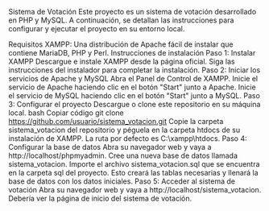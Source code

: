 Sistema de Votación
Este proyecto es un sistema de votación desarrollado en PHP y MySQL. A continuación, se detallan las instrucciones para configurar y ejecutar el proyecto en su entorno local.

Requisitos
XAMPP: Una distribución de Apache fácil de instalar que contiene MariaDB, PHP y Perl.
Instrucciones de instalación
Paso 1: Instalar XAMPP
Descargue e instale XAMPP desde la página oficial.
Siga las instrucciones del instalador para completar la instalación.
Paso 2: Iniciar los servicios de Apache y MySQL
Abra el Panel de Control de XAMPP.
Inicie el servicio de Apache haciendo clic en el botón "Start" junto a Apache.
Inicie el servicio de MySQL haciendo clic en el botón "Start" junto a MySQL.
Paso 3: Configurar el proyecto
Descargue o clone este repositorio en su máquina local.
bash
Copiar código
git clone https://github.com/usuario/sistema_votacion.git
Copie la carpeta sistema_votacion del repositorio y péguela en la carpeta htdocs de su instalación de XAMPP. La ruta por defecto es C:\xampp\htdocs.
Paso 4: Configurar la base de datos
Abra su navegador web y vaya a http://localhost/phpmyadmin.
Cree una nueva base de datos llamada sistema_votacion.
Importe el archivo sistema_votacion.sql que se encuentra en la carpeta sql del proyecto. Esto creará las tablas necesarias y llenará la base de datos con los datos iniciales.
Paso 5: Acceder al sistema de votación
Abra su navegador web y vaya a http://localhost/sistema_votacion.
Debería ver la página de inicio del sistema de votación.
